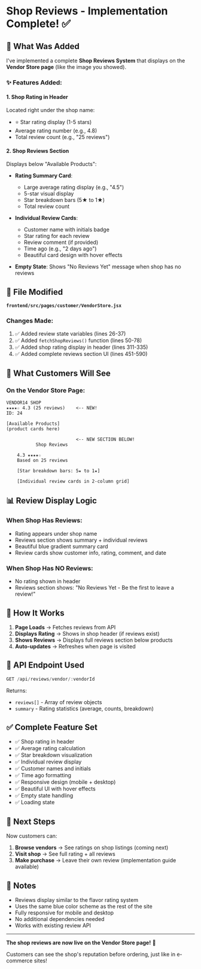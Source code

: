# Shop Reviews - Implementation Complete! ✅

## 🎉 What Was Added

I've implemented a complete **Shop Reviews System** that displays on the **Vendor Store page** (like the image you showed). 

### ✨ Features Added:

#### **1. Shop Rating in Header**
Located right under the shop name:
- ⭐ Star rating display (1-5 stars)
- Average rating number (e.g., 4.8)
- Total review count (e.g., "25 reviews")

#### **2. Shop Reviews Section** 
Displays below "Available Products":
- **Rating Summary Card**:
  - Large average rating display (e.g., "4.5")
  - 5-star visual display
  - Star breakdown bars (5★ to 1★)
  - Total review count

- **Individual Review Cards**:
  - Customer name with initials badge
  - Star rating for each review
  - Review comment (if provided)
  - Time ago (e.g., "2 days ago")
  - Beautiful card design with hover effects

- **Empty State**: Shows "No Reviews Yet" message when shop has no reviews

## 📁 File Modified

**`frontend/src/pages/customer/VendorStore.jsx`**

### Changes Made:
1. ✅ Added review state variables (lines 26-37)
2. ✅ Added `fetchShopReviews()` function (lines 50-78)
3. ✅ Added shop rating display in header (lines 311-335)
4. ✅ Added complete reviews section UI (lines 451-590)

## 🎨 What Customers Will See

### On the Vendor Store Page:
```
VENDOR14 SHOP
★★★★☆ 4.3 (25 reviews)    <-- NEW!
ID: 24

[Available Products]
(product cards here)

                          <-- NEW SECTION BELOW!
           Shop Reviews
           
    4.3 ★★★★☆
    Based on 25 reviews
    
    [Star breakdown bars: 5★ to 1★]
    
    [Individual review cards in 2-column grid]
```

## 📊 Review Display Logic

### When Shop Has Reviews:
- Rating appears under shop name
- Reviews section shows summary + individual reviews
- Beautiful blue gradient summary card
- Review cards show customer info, rating, comment, and date

### When Shop Has NO Reviews:
- No rating shown in header
- Reviews section shows: "No Reviews Yet - Be the first to leave a review!"

## 🔗 How It Works

1. **Page Loads** → Fetches reviews from API
2. **Displays Rating** → Shows in shop header (if reviews exist)
3. **Shows Reviews** → Displays full reviews section below products
4. **Auto-updates** → Refreshes when page is visited

## 🎯 API Endpoint Used

```javascript
GET /api/reviews/vendor/:vendorId
```

Returns:
- `reviews[]` - Array of review objects
- `summary` - Rating statistics (average, counts, breakdown)

## ✅ Complete Feature Set

- ✅ Shop rating in header
- ✅ Average rating calculation
- ✅ Star breakdown visualization
- ✅ Individual review display
- ✅ Customer names and initials
- ✅ Time ago formatting
- ✅ Responsive design (mobile + desktop)
- ✅ Beautiful UI with hover effects
- ✅ Empty state handling
- ✅ Loading state

## 🚀 Next Steps

Now customers can:
1. **Browse vendors** → See ratings on shop listings (coming next)
2. **Visit shop** → See full rating + all reviews
3. **Make purchase** → Leave their own review (implementation guide available)

## 📝 Notes

- Reviews display similar to the flavor rating system
- Uses the same blue color scheme as the rest of the site
- Fully responsive for mobile and desktop
- No additional dependencies needed
- Works with existing review API

---

**The shop reviews are now live on the Vendor Store page!** 🎊

Customers can see the shop's reputation before ordering, just like in e-commerce sites!
